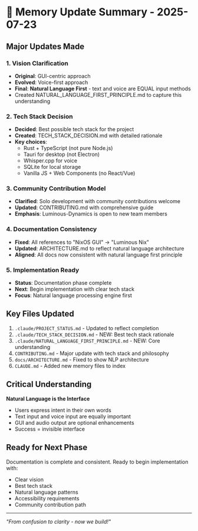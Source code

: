 # 📝 Memory Update Summary - 2025-07-23

## Major Updates Made

### 1. Vision Clarification
- **Original**: GUI-centric approach
- **Evolved**: Voice-first approach
- **Final**: **Natural Language First** - text and voice are EQUAL input methods
- Created NATURAL_LANGUAGE_FIRST_PRINCIPLE.md to capture this understanding

### 2. Tech Stack Decision
- **Decided**: Best possible tech stack for the project
- **Created**: TECH_STACK_DECISION.md with detailed rationale
- **Key choices**:
  - Rust + TypeScript (not pure Node.js)
  - Tauri for desktop (not Electron)
  - Whisper.cpp for voice
  - SQLite for local storage
  - Vanilla JS + Web Components (no React/Vue)

### 3. Community Contribution Model
- **Clarified**: Solo development with community contributions welcome
- **Updated**: CONTRIBUTING.md with comprehensive guide
- **Emphasis**: Luminous-Dynamics is open to new team members

### 4. Documentation Consistency
- **Fixed**: All references to "NixOS GUI" → "Luminous Nix"
- **Updated**: ARCHITECTURE.md to reflect natural language architecture
- **Aligned**: All docs now consistent with natural language first principle

### 5. Implementation Ready
- **Status**: Documentation phase complete
- **Next**: Begin implementation with clear tech stack
- **Focus**: Natural language processing engine first

## Key Files Updated

1. `.claude/PROJECT_STATUS.md` - Updated to reflect completion
2. `.claude/TECH_STACK_DECISION.md` - NEW: Best tech stack rationale
3. `.claude/NATURAL_LANGUAGE_FIRST_PRINCIPLE.md` - NEW: Core understanding
4. `CONTRIBUTING.md` - Major update with tech stack and philosophy
5. `docs/ARCHITECTURE.md` - Fixed to show NLP architecture
6. `CLAUDE.md` - Added new memory files to index

## Critical Understanding

**Natural Language is the Interface**
- Users express intent in their own words
- Text input and voice input are equally important
- GUI and audio output are optional enhancements
- Success = invisible interface

## Ready for Next Phase

Documentation is complete and consistent. Ready to begin implementation with:
- Clear vision
- Best tech stack
- Natural language patterns
- Accessibility requirements
- Community contribution path

---

*"From confusion to clarity - now we build!"*
